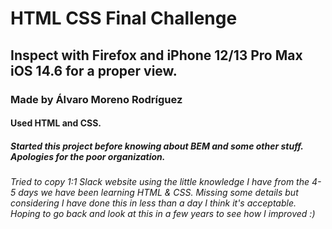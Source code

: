 # HTML CSS Final Challenge

## Inspect with Firefox and iPhone 12/13 Pro Max iOS 14.6 for a proper view.

### Made by Álvaro Moreno Rodríguez

#### Used HTML and CSS.

##### Started this project before knowing about BEM and some other stuff. Apologies for the poor organization.

###### Tried to copy 1:1 Slack website using the little knowledge I have from the 4-5 days we have been learning HTML & CSS. Missing some details but considering I have done this in less than a day I think it's acceptable. Hoping to go back and look at this in a few years to see how I improved :)
